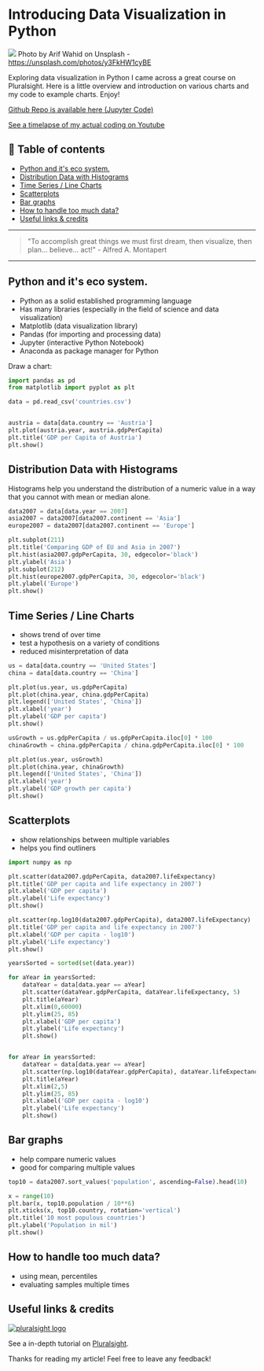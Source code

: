 # Introducing Data Visualization in Python

[<img src="https://images.unsplash.com/photo-1495639867387-5423d6811583?dpr=1&auto=compress,format&fit=crop&w=2550&h=&q=80&cs=tinysrgb&crop=">](
https://unsplash.com/photos/y3FkHW1cyBE)
Photo by Arif Wahid on Unsplash - https://unsplash.com/photos/y3FkHW1cyBE


Exploring  data visualization in Python I came across a great course on Pluralsight. Here is a little overview and introduction on various charts and my code to example charts. Enjoy!


[Github Repo is available here (Jupyter Code)](https://github.com/DDCreationStudios/pythonDataVis)

[See a timelapse of my actual coding on Youtube](https://www.youtube.com/watch?v=o9sItbGtFRQ)

## 📄 Table of contents


  - [Python and it's eco system.](#python-and-its-eco-system)
  - [Distribution Data with Histograms](#distribution-data-with-histograms)
  - [Time Series / Line Charts](#time-series--line-charts)
  - [Scatterplots](#scatterplots)
  - [Bar graphs](#bar-graphs)
  - [How to handle too much data?](#how-to-handle-too-much-data)
  - [Useful links & credits](#useful-links--credits)



---
>"To accomplish great things we must first dream, then visualize, then plan... believe... act!" - Alfred A. Montapert
---

## Python and it's eco system.

- Python as a solid established programming language
- Has many libraries (especially in the field of science and data visualization)
- Matplotlib (data visualization library)
- Pandas (for importing and processing data)
- Jupyter (interactive Python Notebook)
- Anaconda as package manager for Python

Draw a chart:
```python
import pandas as pd
from matplotlib import pyplot as plt

data = pd.read_csv('countries.csv')


austria = data[data.country == 'Austria']
plt.plot(austria.year, austria.gdpPerCapita)
plt.title('GDP per Capita of Austria')
plt.show()
```

## Distribution Data with Histograms

Histograms help you understand the distribution of a numeric value in a way that you cannot with mean or median alone.


```python
data2007 = data[data.year == 2007]
asia2007 = data2007[data2007.continent == 'Asia']
europe2007 = data2007[data2007.continent == 'Europe']

plt.subplot(211)
plt.title('Comparing GDP of EU and Asia in 2007')
plt.hist(asia2007.gdpPerCapita, 30, edgecolor='black')
plt.ylabel('Asia')
plt.subplot(212)
plt.hist(europe2007.gdpPerCapita, 30, edgecolor='black')
plt.ylabel('Europe')
plt.show()
```






## Time Series / Line Charts

- shows trend of over time
- test a hypothesis on a variety of conditions
- reduced misinterpretation of data


```python
us = data[data.country == 'United States']
china = data[data.country == 'China']

plt.plot(us.year, us.gdpPerCapita)
plt.plot(china.year, china.gdpPerCapita)
plt.legend(['United States', 'China'])
plt.xlabel('year')
plt.ylabel('GDP per capita')
plt.show()

usGrowth = us.gdpPerCapita / us.gdpPerCapita.iloc[0] * 100
chinaGrowth = china.gdpPerCapita / china.gdpPerCapita.iloc[0] * 100

plt.plot(us.year, usGrowth)
plt.plot(china.year, chinaGrowth)
plt.legend(['United States', 'China'])
plt.xlabel('year')
plt.ylabel('GDP growth per capita')
plt.show()
```



## Scatterplots

- show relationships between multiple variables
- helps you find outliners

```python
import numpy as np

plt.scatter(data2007.gdpPerCapita, data2007.lifeExpectancy)
plt.title('GDP per capita and life expectancy in 2007')
plt.xlabel('GDP per capita')
plt.ylabel('Life expectancy')
plt.show()

plt.scatter(np.log10(data2007.gdpPerCapita), data2007.lifeExpectancy)
plt.title('GDP per capita and life expectancy in 2007')
plt.xlabel('GDP per capita - log10')
plt.ylabel('Life expectancy')
plt.show()

yearsSorted = sorted(set(data.year))

for aYear in yearsSorted:
    dataYear = data[data.year == aYear]
    plt.scatter(dataYear.gdpPerCapita, dataYear.lifeExpectancy, 5)
    plt.title(aYear)
    plt.xlim(0,60000)
    plt.ylim(25, 85)
    plt.xlabel('GDP per capita')
    plt.ylabel('Life expectancy')
    plt.show()


for aYear in yearsSorted:
    dataYear = data[data.year == aYear]
    plt.scatter(np.log10(dataYear.gdpPerCapita), dataYear.lifeExpectancy, 5)
    plt.title(aYear)
    plt.xlim(2,5)
    plt.ylim(25, 85)
    plt.xlabel('GDP per capita - log10')
    plt.ylabel('Life expectancy')
    plt.show()

```



## Bar graphs

- help compare numeric values
- good for comparing multiple values



```python
top10 = data2007.sort_values('population', ascending=False).head(10)

x = range(10)
plt.bar(x, top10.population / 10**6)
plt.xticks(x, top10.country, rotation='vertical')
plt.title('10 most populous countries')
plt.ylabel('Population in mil')
plt.show()
```


## How to handle too much data?

- using mean, percentiles
- evaluating samples multiple times




## Useful links & credits


[![pluralsight logo](https://www.pluralsight.com/content/dam/pluralsight/newsroom/brand-assets/logos/pluralsight-logo-hor-color-1@2x.png)](https://www.pluralsight.com/)

See a in-depth tutorial on [Pluralsight](https://www.pluralsight.com/).



Thanks for reading my article! Feel free to leave any feedback! 


<!-- Written by Daniel Deutsch (deudan1010@gmail.com) -->
